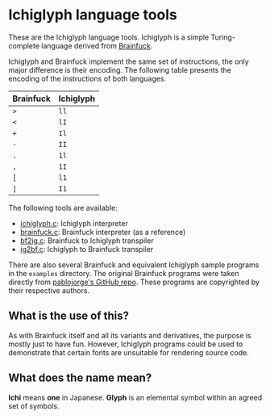 # Ichiglyph language tools

These are the Ichiglyph language tools. Ichiglyph is a simple Turing-complete
language derived from [Brainfuck](https://en.wikipedia.org/wiki/Brainfuck).

Ichiglyph and Brainfuck implement the same set of instructions, the only major
difference is their encoding. The following table presents the encoding of the
instructions of both languages.

| Brainfuck | Ichiglyph |
| --------- | --------- |
| `>`       | `ll`      |
| `<`       | `lI`      |
| `+`       | `Il`      |
| `-`       | `II`      |
| `.`       | `1l`      |
| `,`       | `1I`      |
| `[`       | `l1`      |
| `]`       | `I1`      |

The following tools are available:

 * [ichiglyph.c](interpreter/ichiglyph/ichiglyph.c): Ichiglyph interpreter
 * [brainfuck.c](interpreter/brainfuck/brainfuck.c): Brainfuck interpreter (as a reference)
 * [bf2ig.c](transpiler/bf2ig/bf2ig.c): Brainfuck to Ichiglyph transpiler
 * [ig2bf.c](transpiler/ig2bf/ig2bf.c): Ichiglyph to Brainfuck transpiler

There are also several Brainfuck and equivalent Ichiglyph sample programs in
the `examples` directory. The original Brainfuck programs were taken directly
from [pablojorge's GitHub repo](https://github.com/pablojorge/brainfuck).
These programs are copyrighted by their respective authors.

## What is the use of this?

As with Brainfuck itself and all its variants and derivatives, the purpose is
mostly just to have fun. However, Ichiglyph programs could be used to
demonstrate that certain fonts are unsuitable for rendering source code.

## What does the name mean?

**Ichi** means **one** in Japanese. **Glyph** is an elemental symbol within an
agreed set of symbols.
